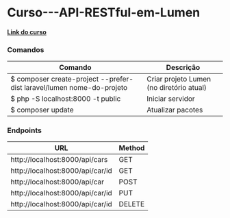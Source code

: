 # Curso---API-RESTful-em-Lumen

#### [Link do curso](https://www.youtube.com/watch?v=8YClxJFJc20&list=PLY2lGxn1rrtEgqgsYvJCkTpUG6KNEI19x)


### Comandos
| Comando  | Descrição |
| ------------- | ------------- |
| $ composer create-project --prefer-dist laravel/lumen nome-do-projeto | Criar projeto Lumen (no diretório atual)  |
| $ php -S localhost:8000 -t public  | Iniciar servidor  |
| $ composer update  | Atualizar pacotes |


### Endpoints
| URL  | Method |
| ------------- | ------------- |
| http://localhost:8000/api/cars  | GET  |
| http://localhost:8000/api/car/id  | GET  |
| http://localhost:8000/api/car  | POST  |
| http://localhost:8000/api/car/id  | PUT  |
| http://localhost:8000/api/car/id  | DELETE  |
